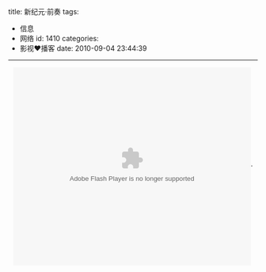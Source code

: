 title: 新纪元·前奏
tags:
  - 信息
  - 网络
id: 1410
categories:
  - 影视❤播客
date: 2010-09-04 23:44:39
---

<p style="text-align: center;"><object classid="clsid:d27cdb6e-ae6d-11cf-96b8-444553540000" width="480" height="400" codebase="http://download.macromedia.com/pub/shockwave/cabs/flash/swflash.cab#version=6,0,40,0"><param name="align" value="middle" /><param name="src" value="http://player.youku.com/player.php/sid/XMTExMjg0NzQw/v.swf" /><param name="quality" value="high" /><embed type="application/x-shockwave-flash" width="480" height="400" src="http://player.youku.com/player.php/sid/XMTExMjg0NzQw/v.swf" quality="high" align="middle"></embed></object>.